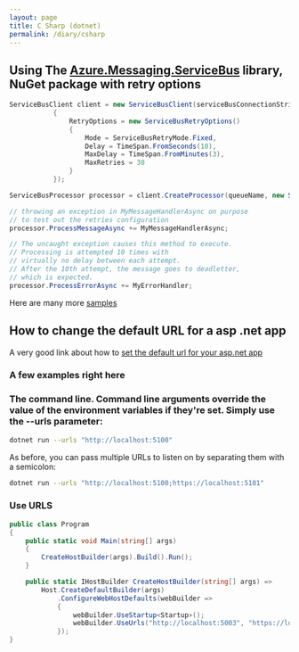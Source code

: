 ```yaml
---
layout: page
title: C Sharp (dotnet)
permalink: /diary/csharp
---
```

 ## Using The [Azure.Messaging.ServiceBus](https://github.com/Azure/azure-sdk-for-net/blob/Azure.Messaging.ServiceBus_7.0.1/sdk/servicebus/Azure.Messaging.ServiceBus/README.md) library, NuGet package with retry options
 ```cs
 ServiceBusClient client = new ServiceBusClient(serviceBusConnectionString, new ServiceBusClientOptions()
            {
                RetryOptions = new ServiceBusRetryOptions()
                {
                    Mode = ServiceBusRetryMode.Fixed,
                    Delay = TimeSpan.FromSeconds(10),
                    MaxDelay = TimeSpan.FromMinutes(3),
                    MaxRetries = 30
                }
            });

ServiceBusProcessor processor = client.CreateProcessor(queueName, new ServiceBusProcessorOptions());

// throwing an exception in MyMessageHandlerAsync on purpose
// to test out the retries configuration
processor.ProcessMessageAsync += MyMessageHandlerAsync;

// The uncaught exception causes this method to execute.
// Processing is attempted 10 times with
// virtually no delay between each attempt.
// After the 10th attempt, the message goes to deadletter,
// which is expected.
processor.ProcessErrorAsync += MyErrorHandler;
 ```

 Here are many more [samples](https://github.com/Azure/azure-sdk-for-net/tree/main/sdk/servicebus/Azure.Messaging.ServiceBus/samples)

 ## How to change the default URL for a asp .net app
 A very good link about how to [set the default url for your asp.net app](https://andrewlock.net/5-ways-to-set-the-urls-for-an-aspnetcore-app/)

 ### A few examples right here
 ### The command line. Command line arguments override the value of the environment variables if they're set. Simply use the --urls parameter:
```bash
dotnet run --urls "http://localhost:5100"
```
As before, you can pass multiple URLs to listen on by separating them with a semicolon:
```bash
dotnet run --urls "http://localhost:5100;https://localhost:5101"
```

### Use URLS
```cs
public class Program
{
    public static void Main(string[] args)
    {
        CreateHostBuilder(args).Build().Run();
    }

    public static IHostBuilder CreateHostBuilder(string[] args) =>
        Host.CreateDefaultBuilder(args)
            .ConfigureWebHostDefaults(webBuilder =>
            {
                webBuilder.UseStartup<Startup>();
                webBuilder.UseUrls("http://localhost:5003", "https://localhost:5004");
            });
}
```
